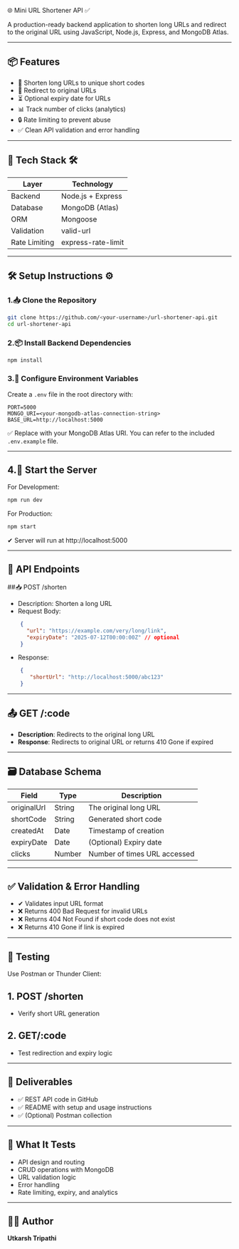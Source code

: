 
🌐 Mini URL Shortener API ✅

A production-ready backend application to shorten long URLs and redirect to the original URL using JavaScript, Node.js, Express, and MongoDB Atlas.

---

## 📦 Features

- 🔗 Shorten long URLs to unique short codes
- 🚀 Redirect to original URLs
- ⏳ Optional expiry date for URLs
- 📊 Track number of clicks (analytics)
- 🔒 Rate limiting to prevent abuse
- ✅ Clean API validation and error handling

---

## 🧰 Tech Stack 🛠️

| Layer       | Technology               |
|-------------|--------------------------|
| Backend     | Node.js + Express        |
| Database    | MongoDB (Atlas)          |
| ORM         | Mongoose                 |
| Validation  | valid-url                |
| Rate Limiting| express-rate-limit      |

---

## 🛠️ Setup Instructions ⚙️

### 1.📥 Clone the Repository

```bash
git clone https://github.com/<your-username>/url-shortener-api.git
cd url-shortener-api
```

### 2.📦 Install Backend Dependencies

```bash
npm install
```

### 3.🔑 Configure Environment Variables

Create a `.env` file in the root directory with:

```env
PORT=5000
MONGO_URI=<your-mongodb-atlas-connection-string>
BASE_URL=http://localhost:5000
```
✅ Replace <your-mongodb-atlas-connection-string> with your MongoDB Atlas URI.
You can refer to the included `.env.example` file.

---

## 4.🚀 Start the Server

For Development:
```bash
npm run dev
```
For Production:
```bash
npm start
```
✔ Server will run at http://localhost:5000

---

## 🔗 API Endpoints

##📥 POST /shorten
  - Description: Shorten a long URL
  - Request Body:

```json
    {
      "url": "https://example.com/very/long/link",
      "expiryDate": "2025-07-12T00:00:00Z" // optional
    }
```
  - Response:
```json
    {
       "shortUrl": "http://localhost:5000/abc123"
    }
```

---

## 📤 GET /:code

- **Description**: Redirects to the original long URL
- **Response**: Redirects to original URL or returns 410 Gone if expired

---

## 🗃️ Database Schema

| Field       | Type    |  Description                  |
|-------------|---------|-------------------------------|
| originalUrl | String  | The original long URL         |
| shortCode   | String  | Generated short code          |
| createdAt   | Date    | Timestamp of creation         |
| expiryDate  | Date    | (Optional) Expiry date        |
| clicks      | Number  | Number of times URL accessed  |

---

## ✅ Validation & Error Handling

- ✔ Validates input URL format
- ❌ Returns 400 Bad Request for invalid URLs
- ❌ Returns 404 Not Found if short code does not exist
- ❌ Returns 410 Gone if link is expired


---

## 🧪 Testing

Use Postman or Thunder Client:

## 1. POST /shorten
  - Verify short URL generation
## 2. GET/:code
  - Test redirection and expiry logic
    
---

## 🎯 Deliverables
   - ✅ REST API code in GitHub
   - ✅ README with setup and usage instructions
   - ✅ (Optional) Postman collection

---

## 📌 What It Tests

   - API design and routing
   - CRUD operations with MongoDB
   - URL validation logic
   - Error handling
   - Rate limiting, expiry, and analytics

---

## 👨‍💻 Author

**Utkarsh Tripathi**  
